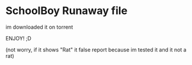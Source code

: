 # SchoolBoy Runaway file

im downloaded it on torrent

ENJOY! ;D

(not worry, if it shows "Rat" it false report because im tested it and it not a rat)
